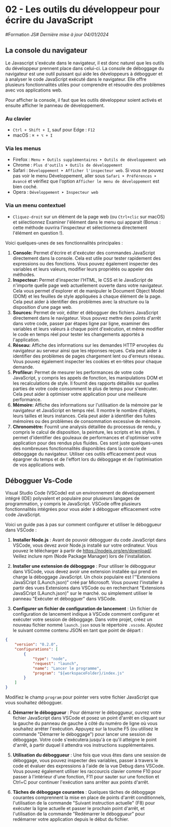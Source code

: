 # 02 - Les outils du développeur pour écrire du JavaScript

#Formation JS#
*Dernière mise à jour 04/01/2024*

## La console du navigateur

Le Javascript s'exécute dans le navigateur, il est donc naturel que les outils du développeur prennent place dans celui-ci.
La console de déboggage du navigateur est une outil puissant qui aide les développeurs à débogguer et à analyser le code JavaScript exécuté dans le navigateur. Elle offre plusieurs fonctionnalités utiles pour comprendre et résoudre des problèmes avec vos applications web.

Pour afficher la console, il faut que les outils développeur soient activés et ensuite afficher le panneau de développement.

### Au clavier

- `Ctrl + Shift + I`, sauf pour Edge : `F12`
- macOS : `⌘ + ⌥ + I`

### Via les menus

- Firefox : `Menu ➤ Outils supplémentaires ➤ Outils de développement web`
- Chrome : `Plus d'outils ➤ Outils de développement`
- Safari : `Développement ➤ Afficher l'inspecteur web`. Si vous ne pouvez pas voir le menu Développement, aller sous `Safari ➤ Préférences ➤ Avancé` et vérifiez que l'option `Afficher le menu de développement` est bien coché.
- Opera : `Développement ➤ Inspecteur web`

### Via un menu contextuel

- `Cliquez-droit` sur un élément de la page web (ou `Ctrl+clic` sur macOS) et sélectionnez Examiner l'élément dans le menu qui apparait (Bonus : cette méthode ouvrira l'inspecteur et sélectionnera directement l'élément en question !).

Voici quelques-unes de ses fonctionnalités principales :

1. **Console:** Permet d'écrire et d'exécuter des commandes JavaScript directement dans la console. Cela est utile pour tester rapidement des expressions ou des fonctions. Vous pouvez également inspecter des variables et leurs valeurs, modifier leurs propriétés ou appeler des méthodes.
2. **Inspecteur:** Permet d'inspecter l'HTML, le CSS et le JavaScript de n'importe quelle page web actuellement ouverte dans votre navigateur. Cela vous permet d'explorer et de manipuler le Document Object Model (DOM) et les feuilles de style appliquées à chaque élément de la page. Cela peut aider à identifier des problèmes avec la structure ou la disposition d'une page web.
3. **Sources:** Permet de voir, éditer et débogguer des fichiers JavaScript directement dans le navigateur. Vous pouvez mettre des points d'arrêt dans votre code, passer par étapes ligne par ligne, examiner des variables et leurs valeurs à chaque point d'exécution, et même modifier le code en temps réel pour tester les changements apportés à l'application. 
4. **Réseau:** Affiche des informations sur les demandes HTTP envoyées du navigateur au serveur ainsi que les réponses reçues. Cela peut aider à identifier des problèmes de pages chargement lent ou d'erreurs réseau. Vous pouvez également inspecter les cookies et en-têtes pour chaque demande. 
5. **Profileur:** Permet de mesurer les performances de votre code JavaScript, y compris les appels de fonction, les manipulations DOM et les recalculations de style. Il fournit des rapports détaillés sur quelles parties de votre code consomment le plus de temps pour s'exécuter. Cela peut aider à optimiser votre application pour une meilleure performance. 
6. **Mémoire:** Affiche des informations sur l'utilisation de la mémoire par le navigateur et JavaScript en temps réel. Il montre le nombre d'objets, leurs tailles et leurs instances. Cela peut aider à identifier des fuites mémoires ou des problèmes de consommation excessive de mémoire.
7. **Chronomètre:** Fournit une analysis détaillée du processus de rendu, y compris le calcul de disposition, la peinture, les scripts et les styles. Il permet d'identifier des gouleaux de performances et d'optimiser votre application pour des rendus plus fluides. Ces sont juste quelques-unes des nombreuses fonctionnalités disponibles dans la console de déboggage du navigateur. Utiliser ces outils efficacement peut vous épargner du temps et de l'effort lors du déboggage et de l'optimisation de vos applications web.

## Débogguer Vs-Code

Visual Studio Code (VSCode) est un environnement de développement intégré (IDE) polyvalent et populaire pour plusieurs langages de programmation, y compris le JavaScript. VSCode offre plusieurs fonctionnalités intégrées pour vous aider à débogguer efficacement votre code JavaScript. 

Voici un guide pas à pas sur comment configurer et utiliser le déboggueur dans VSCode :

1. **Installer Node.js** : Avant de pouvoir débogguer du code JavaScript dans VSCode, vous devez avoir Node.js installé sur votre ordinateur. Vous pouvez le télécharger à partir de https://nodejs.org/en/download/. Veillez inclure npm (Node Package Manager) lors de l'installation.

2. **Installer une extension de déboggage** : Pour utiliser le déboggueur dans VSCode, vous devez avoir une extension installée qui prend en charge la déboggage JavaScript. Un choix populaire est l'"Extensions JavaSCript (LAunch.json)" créé par Microsoft. Vous pouvez l'installer à partir des vues Extensions dans VSCode ou en recherchant "Extensions JavaSCript (LAunch.json)" sur le marché. ou simplement utiliser le panneau "Exécuter et débogguer" dans VSCode.

3. **Configurer un fichier de configuration de lancement** : Un fichier de configuration de lancement indique à VSCode comment configurer et exécuter votre session de déboggage. Dans votre projet, créez un nouveau fichier nommé `launch.json` sous le répertoire `.vscode`. Ajoutez le suivant comme contenu JSON en tant que point de départ :

```json
{
    "version": "0.2.0",
    "configurations": [
        {
            "type": "node",
            "request": "launch",
            "name": "Lancer le programme",
            "program": "${workspaceFolder}/index.js"
        }
    ]
}
```

Modifiez le champ `program` pour pointer vers votre fichier JavaScript que vous souhaitez
débogguer.

4. **Démarrer le déboggueur** : Pour démarrer le déboggueur, ouvrez votre fichier JavaScript
dans VSCode et posez un point d'arrêt en cliquant sur la gauche du panneau de gauche à côté
du numéro de ligne où vous souhaitez arrêter l'exécution. Appuyez sur la touche F5 (ou
utilisez le commande "Démarrer le déboggage") pour lancer une session de déboggage. Votre
code s'exécutera jusqu'à ce qu'il atteigne le point d'arrêt, à partir duquel il attendra
vos instructions supplémentaires.

5. **Utilisation du déboggueur** : Une fois que vous êtes dans une session de déboggage, vous
pouvez inspecter des variables, passer à travers le code et évaluer des expressions à
l'aide de la vue Debug dans VSCode. Vous pouvez également utiliser les raccourcis clavier
comme F10 pour passer à l'intérieur d'une fonction, F11 pour sauter sur une fonction et
Ctrl+C pour continuer l'exécution sans arrêter aux points d'arrêt.

6. **Tâches de déboggage courantes** : Quelques tâches de déboggage courantes comprennent la
mise en place de points d'arrêt conditionnels, l'utilisation de la commande "Suivant
instruction actuelle" (F8) pour exécuter la ligne actuelle et passer le prochain point
d'arrêt, et l'utilisation de la commande "Redémarrer le déboggueur" pour redémarrer votre
application depuis le début du fichier.
